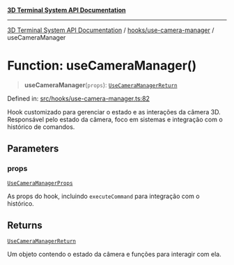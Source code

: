 [**3D Terminal System API Documentation**](../../../README.md)

***

[3D Terminal System API Documentation](../../../README.md) / [hooks/use-camera-manager](../README.md) / useCameraManager

# Function: useCameraManager()

> **useCameraManager**(`props`): [`UseCameraManagerReturn`](../interfaces/UseCameraManagerReturn.md)

Defined in: [src/hooks/use-camera-manager.ts:82](https://github.com/Dicommunitas/ThreeJS_Terminal_3D/blob/924f3613caa2db721a2c5fd220c2ea062aa5d81f/src/hooks/use-camera-manager.ts#L82)

Hook customizado para gerenciar o estado e as interações da câmera 3D.
Responsável pelo estado da câmera, foco em sistemas e integração com o histórico de comandos.

## Parameters

### props

[`UseCameraManagerProps`](../interfaces/UseCameraManagerProps.md)

As props do hook, incluindo `executeCommand` para integração com o histórico.

## Returns

[`UseCameraManagerReturn`](../interfaces/UseCameraManagerReturn.md)

Um objeto contendo o estado da câmera e funções para interagir com ela.
